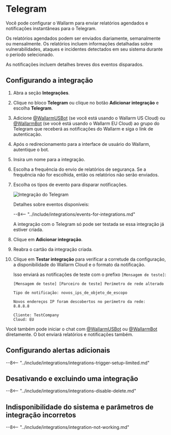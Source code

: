 # Telegram

Você pode configurar o Wallarm para enviar relatórios agendados e notificações instantâneas para o Telegram.

Os relatórios agendados podem ser enviados diariamente, semanalmente ou mensalmente. Os relatórios incluem informações detalhadas sobre vulnerabilidades, ataques e incidentes detectados em seu sistema durante o período selecionado.

As notificações incluem detalhes breves dos eventos disparados.

## Configurando a integração

1. Abra a seção **Integrações**.
1. Clique no bloco **Telegram** ou clique no botão **Adicionar integração** e escolha **Telegram**.
1. Adicione [@WallarmUSBot](https://t.me/WallarmUSBot) (se você está usando o Wallarm US Cloud) ou [@WallarmBot](https://t.me/WallarmBot) (se você está usando o Wallarm EU Cloud) ao grupo do Telegram que receberá as notificações do Wallarm e siga o link de autenticação.
1. Após o redirecionamento para a interface de usuário do Wallarm, autentique o bot.
1. Insira um nome para a integração.
1. Escolha a frequência do envio de relatórios de segurança. Se a frequência não for escolhida, então os relatórios não serão enviados.
1. Escolha os tipos de evento para disparar notificações.

    ![Integração do Telegram](../../../images/user-guides/settings/integrations/add-telegram-integration.png)

    Detalhes sobre eventos disponíveis:

    --8<-- "../include/integrations/events-for-integrations.md"

    A integração com o Telegram só pode ser testada se essa integração já estiver criada.

1. Clique em **Adicionar integração**.
1. Reabra o cartão da integração criada.
1. Clique em **Testar integração** para verificar a corretude da configuração, a disponibilidade do Wallarm Cloud e o formato da notificação.

    Isso enviará as notificações de teste com o prefixo `[Mensagem de teste]`:

    ```
    [Mensagem de teste] [Parceiro de teste] Perímetro de rede alterado

    Tipo de notificação: novos_ips_de_objeto_de_escopo

    Novos endereços IP foram descobertos no perímetro da rede:
    8.8.8.8

    Cliente: TestCompany
    Cloud: EU
    ```

Você também pode iniciar o chat com [@WallarmUSBot](https://t.me/WallarmUSBot) ou [@WallarmBot](https://t.me/WallarmBot) diretamente. O bot enviará relatórios e notificações também.

## Configurando alertas adicionais

--8<-- "../include/integrations/integrations-trigger-setup-limited.md"

## Desativando e excluindo uma integração

--8<-- "../include/integrations/integrations-disable-delete.md"

## Indisponibilidade do sistema e parâmetros de integração incorretos

--8<-- "../include/integrations/integration-not-working.md"